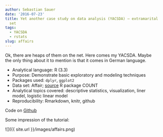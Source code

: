 ```yaml
---
author: Sebastian Sauer
date: '2016-07-23'
title: Yet another case study on data analysis (YACSDA) – extramarital affairs data
  set
tags:
  - YACSDA
  - rstats
slug: affairs
---
```



 

Ok, there are heaps of them on the net. Here comes my YACSDA. Maybe the only thing about it to mention is that it comes in German language.


- Analytical language: R (3.3)
- Purpose: Demonstrate basic exploratory and modeling techniques
- Packages used: `dplyr`, `ggplot2`
- Data set: Affair; [source](https://cran.r-project.org/web/packages/COUNT/COUNT.pdf) R package COUNT
- Analytical topics covered: descriptive statistics, visualization, liner model, logistic linear model
- Reproducibility: Rmarkdown, knitr, github

Code on [Github](https://github.com/sebastiansauer/Fallstudie_Affair)




Some impression of the tutorial:

![]({{ site.url }}/images/affairs.png)

